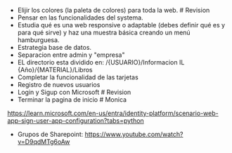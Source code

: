 - Elijir los colores (la paleta de colores) para toda la web. # Revision
- Pensar en las funcionalidades del systema.
- Estudia qué es una web responsive o adaptable (debes definir qué es y para qué sirve) y haz una muestra básica creando un menú hamburguesa.
- Estrategia base de datos.
- Separacion entre admin y "empresa"
- EL directorio esta dividido en: /{USUARIO}/Informacion IL {Año}/{MATERIAL}/Libros
- Completar la funcionalidad de las tarjetas
- Registro de nuevos usuarios
- Login y Sigup con Microsoft # Revision
- Terminar la pagina de inicio # Monica

https://learn.microsoft.com/en-us/entra/identity-platform/scenario-web-app-sign-user-app-configuration?tabs=python
- Grupos de Sharepoint: https://www.youtube.com/watch?v=D9qdMTg6oAw